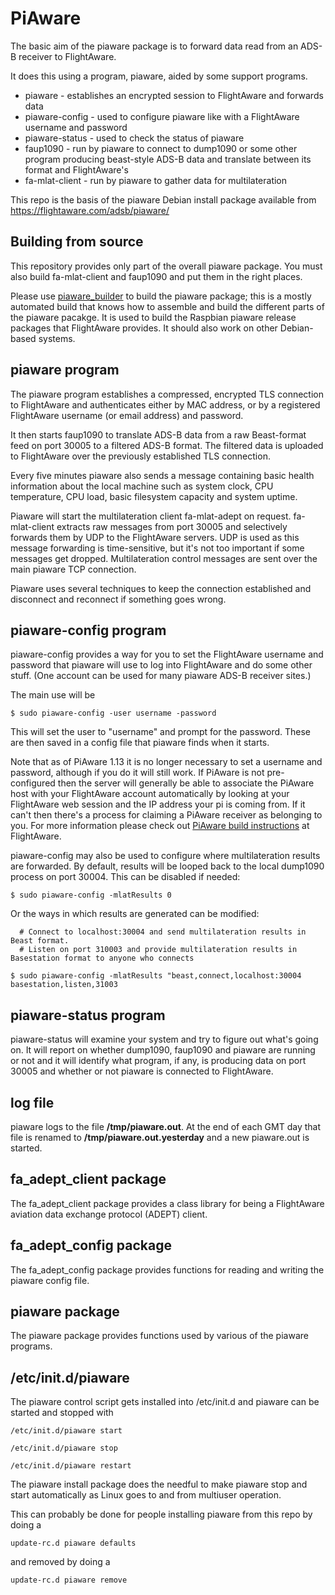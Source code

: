 PiAware
===

The basic aim of the piaware package is to forward data read from an ADS-B receiver to FlightAware.

It does this using a program, piaware, aided by some support programs.

* piaware - establishes an encrypted session to FlightAware and forwards data
* piaware-config - used to configure piaware like with a FlightAware username and password
* piaware-status - used to check the status of piaware
* faup1090 - run by piaware to connect to dump1090 or some other program producing beast-style ADS-B data and translate between its format and FlightAware's
* fa-mlat-client - run by piaware to gather data for multilateration

This repo is the basis of the piaware Debian install package available
from https://flightaware.com/adsb/piaware/

Building from source
---

This repository provides only part of the overall piaware package.
You must also build fa-mlat-client and faup1090 and put them in the right places.

Please use [piaware_builder](https://github.com/flightaware/piaware_builder) to build the
piaware package; this is a mostly automated build that knows how to assemble and build
the different parts of the piaware pacakge. It is used to build the Raspbian piaware
release packages that FlightAware provides. It should also work on other Debian-based systems.

piaware program
---

The piaware program establishes a compressed, encrypted TLS connection to FlightAware and authenticates
either by MAC address, or by a registered FlightAware username (or email address) and password.

It then starts faup1090 to translate ADS-B data from a raw Beast-format feed on port 30005 to a filtered
ADS-B format. The filtered data is uploaded to FlightAware over the previously established TLS
connection.

Every five minutes piaware also sends a message containing basic health information about the local machine
such as system clock, CPU temperature, CPU load, basic filesystem capacity and system uptime.

Piaware will start the multilateration client fa-mlat-adept on request. fa-mlat-client extracts raw messages
from port 30005 and selectively forwards them by UDP to the FlightAware servers. UDP is used as this
message forwarding is time-sensitive, but it's not too important if some messages get dropped. Multilateration
control messages are sent over the main piaware TCP connection.

Piaware uses several techniques to keep the connection established and disconnect and reconnect if something goes wrong.


piaware-config program
---

piaware-config provides a way for you to set the FlightAware username and password that piaware will use to log
into FlightAware and do some other stuff.  (One account can be used for many piaware ADS-B receiver sites.)

The main use will be

```
$ sudo piaware-config -user username -password
```

This will set the user to "username" and prompt for the password.  These are then saved in a config file that piaware finds when it starts.

Note that as of PiAware 1.13 it is no longer necessary to set a username and password, although if you do it will still work.
If PiAware is not pre-configured then the server will generally be able to associate the PiAware host with your FlightAware
account automatically by looking at your FlightAware web session and the IP address your pi is coming from.  If it can't then
there's a process for claiming a PiAware receiver as belonging to you.  For more information please check out
[PiAware build instructions](https://flightaware.com/adsb/piaware/build) at FlightAware.

piaware-config may also be used to configure where multilateration results are forwarded. By default, results will be
looped back to the local dump1090 process on port 30004. This can be disabled if needed:

```
$ sudo piaware-config -mlatResults 0
```

Or the ways in which results are generated can be modified:

```
  # Connect to localhost:30004 and send multilateration results in Beast format.
  # Listen on port 310003 and provide multilateration results in Basestation format to anyone who connects

$ sudo piaware-config -mlatResults "beast,connect,localhost:30004 basestation,listen,31003
```

piaware-status program
---

piaware-status will examine your system and try to figure out what's going on.  It will report on whether dump1090, faup1090 and piaware are running or not and it will identify what program, if any, is producing data on port 30005 and whether or not piaware is connected to FlightAware.

log file
---

piaware logs to the file **/tmp/piaware.out**.  At the end of each GMT day that file is renamed to **/tmp/piaware.out.yesterday** and a new piaware.out is started.

fa_adept_client package
---

The fa_adept_client package provides a class library for being a FlightAware aviation data exchange protocol (ADEPT) client.

fa_adept_config package
---

The fa_adept_config package provides functions for reading and writing the piaware config file.

piaware package
---

The piaware package provides functions used by various of the piaware programs.

/etc/init.d/piaware
---

The piaware control script gets installed into /etc/init.d and piaware
can be started and stopped with

    /etc/init.d/piaware start

    /etc/init.d/piaware stop

    /etc/init.d/piaware restart


The piaware install package does the needful to make piaware stop and start automatically as Linux goes to and from multiuser operation.

This can probably be done for people installing piaware from this repo by doing a

    update-rc.d piaware defaults

and removed by doing a

    update-rc.d piaware remove
